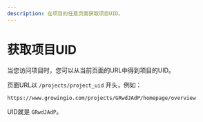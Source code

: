 ```yaml
---
description: 在项目的任意页面获取项目UID。
---
```


# 获取项目UID

当您访问项目时，您可以从当前页面的URL中得到项目的UID。

页面URL以 `/projects/project_uid` 开头，例如：

`https://www.growingio.com/projects/GRwdJAdP/homepage/overview`

UID就是 `GRwdJAdP`。

